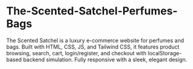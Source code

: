 # The-Scented-Satchel-Perfumes-Bags
The Scented Satchel is a luxury e-commerce website for perfumes and bags. Built with HTML, CSS, JS, and Tailwind CSS, it features product browsing, search, cart, login/register, and checkout with localStorage-based backend simulation. Fully responsive with a sleek, elegant design.

